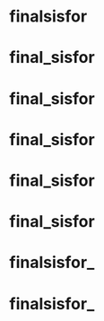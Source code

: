 # finalsisfor
#
# final_sisfor
# final_sisfor
# final_sisfor
# final_sisfor
# final_sisfor
# finalsisfor_
# finalsisfor_
